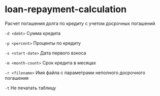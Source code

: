 # loan-repayment-calculation
Расчет погашения долга по кредиту с учетом досрочных погашений

`-d <debt>` Сумма кредита

`-p <percent>` Проценты по кредиту

`-s <start-date>` Дата первого взноса

`-m <month-count>` Срок кредита в месяцах

`-r <filename>` Имя файла с параметрами неполного досрочного погашения

`-t` Не печатать таблицу
